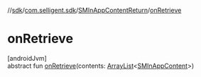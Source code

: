 //[sdk](../../../index.md)/[com.selligent.sdk](../index.md)/[SMInAppContentReturn](index.md)/[onRetrieve](on-retrieve.md)

# onRetrieve

[androidJvm]\
abstract fun [onRetrieve](on-retrieve.md)(contents: [ArrayList](https://developer.android.com/reference/kotlin/java/util/ArrayList.html)&lt;[SMInAppContent](../-s-m-in-app-content/index.md)&gt;)
